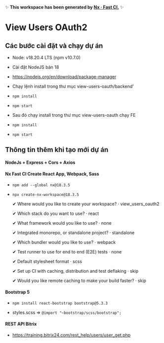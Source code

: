 ✨ **This workspace has been generated by [Nx · Fast CI.](https://nx.dev)** ✨

# View Users OAuth2

## Các bước cài đặt và chạy dự án
- Node: v18.20.4 LTS (npm v10.7.0)

- Cài đặt NodeJS bản 18 
- https://nodejs.org/en/download/package-manager

- Chạy lệnh install trong thư mục view-users-oauth/backend'
- `npm install`
- `npm start`


- Sau đó chạy install trong thư mục view-users-oauth chạy FE
- `npm install`
- `npm start`

## Thông tin thêm khi tạo mới dự án

#### NodeJs + Express + Cors + Axios

#### Nx Fast CI Create React App, Webpack, Sass

- `npm add --global nx@18.3.5`
- `npx create-nx-workspace@18.3.5`
    
    ✔ Where would you like to create your workspace? · view_users_oauth2

    ✔ Which stack do you want to use? · react

    ✔ What framework would you like to use? · none

    ✔ Integrated monorepo, or standalone project? · standalone

    ✔ Which bundler would you like to use? · webpack

    ✔ Test runner to use for end to end (E2E) tests · none

    ✔ Default stylesheet format · scss

    ✔ Set up CI with caching, distribution and test deflaking · skip

    ✔ Would you like remote caching to make your build faster? · skip

#### Bootstrap 5
- `npm install react-bootstrap bootstrap@5.3.3`

- styles.scss => `@import "~bootstrap/scss/bootstrap";`

#### REST API Bitrix

- https://training.bitrix24.com/rest_help/users/user_get.php

